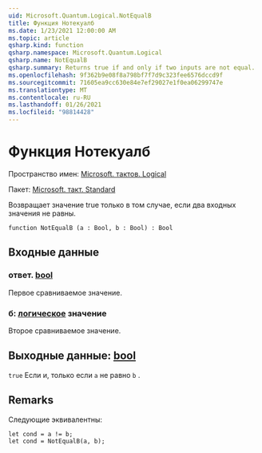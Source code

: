 ```yaml
---
uid: Microsoft.Quantum.Logical.NotEqualB
title: Функция Нотекуалб
ms.date: 1/23/2021 12:00:00 AM
ms.topic: article
qsharp.kind: function
qsharp.namespace: Microsoft.Quantum.Logical
qsharp.name: NotEqualB
qsharp.summary: Returns true if and only if two inputs are not equal.
ms.openlocfilehash: 9f362b9e08f8a798bf7f7d9c323fee6576dccd9f
ms.sourcegitcommit: 71605ea9cc630e84e7ef29027e1f0ea06299747e
ms.translationtype: MT
ms.contentlocale: ru-RU
ms.lasthandoff: 01/26/2021
ms.locfileid: "98814428"
---
```

# <a name="notequalb-function"></a>Функция Нотекуалб

Пространство имен: [Microsoft. тактов. Logical](xref:Microsoft.Quantum.Logical)

Пакет: [Microsoft. такт. Standard](https://nuget.org/packages/Microsoft.Quantum.Standard)


Возвращает значение true только в том случае, если два входных значения не равны.

```qsharp
function NotEqualB (a : Bool, b : Bool) : Bool
```


## <a name="input"></a>Входные данные

### <a name="a--bool"></a>ответ. [bool](xref:microsoft.quantum.lang-ref.bool)

Первое сравниваемое значение.


### <a name="b--bool"></a>б: [логическое](xref:microsoft.quantum.lang-ref.bool) значение

Второе сравниваемое значение.



## <a name="output--bool"></a>Выходные данные: [bool](xref:microsoft.quantum.lang-ref.bool)

`true` Если и, только если `a` не равно `b` .

## <a name="remarks"></a>Remarks

Следующие эквивалентны:

```qsharp
let cond = a != b;
let cond = NotEqualB(a, b);
```